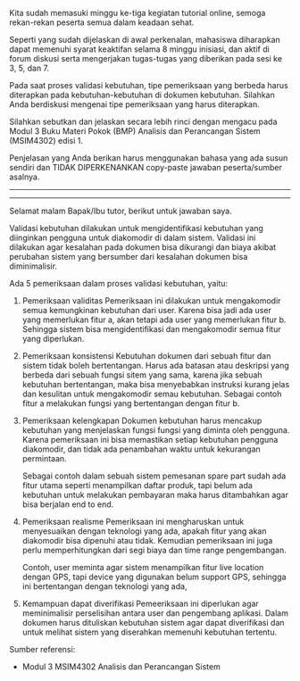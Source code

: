 Kita sudah memasuki minggu ke-tiga kegiatan tutorial online, semoga rekan-rekan peserta semua dalam keadaan sehat.

Seperti yang sudah dijelaskan di awal perkenalan, mahasiswa diharapkan dapat memenuhi syarat keaktifan selama 8 minggu inisiasi, dan aktif di forum diskusi serta mengerjakan tugas-tugas yang diberikan pada sesi ke 3, 5, dan 7.

Pada saat proses validasi kebutuhan, tipe pemeriksaan yang berbeda harus diterapkan pada kebutuhan-kebutuhan di dokumen kebutuhan.  Silahkan Anda berdiskusi mengenai tipe pemeriksaan yang harus diterapkan.

Silahkan sebutkan dan jelaskan secara lebih rinci dengan mengacu pada Modul 3 Buku Materi Pokok (BMP) Analisis dan Perancangan Sistem (MSIM4302) edisi 1.

Penjelasan yang Anda berikan harus menggunakan bahasa yang ada susun sendiri dan TIDAK DIPERKENANKAN copy-paste jawaban peserta/sumber asalnya.

----------------------------------------------------------------
----------------------------------------------------------------

Selamat malam Bapak/Ibu tutor, berikut untuk jawaban saya.

Validasi kebutuhan dilakukan untuk mengidentifikasi kebutuhan yang diinginkan pengguna untuk diakomodir di dalam sistem. Validasi ini dilakukan agar kesalahan pada dokumen bisa dikurangi dan biaya akibat perubahan sistem yang bersumber dari kesalahan dokumen bisa diminimalisir.

Ada 5 pemeriksaan dalam proses validasi kebutuhan, yaitu:
1. Pemeriksaan validitas
   Pemeriksaan ini dilakukan untuk mengakomodir semua kemungkinan kebutuhan dari user. Karena bisa jadi ada user yang memerlukan fitur a, akan tetapi ada user yang memerlukan fitur b. Sehingga sistem bisa mengidentifikasi dan mengakomodir semua fitur yang diperlukan.
2. Pemeriksaan konsistensi
   Kebutuhan dokumen dari sebuah fitur dan sistem tidak boleh bertentangan. Harus ada batasan atau deskripsi yang berbeda dari sebuah fungsi sitem yang sama, karena jika sebuah kebutuhan bertentangan, maka bisa menyebabkan instruksi kurang jelas dan kesulitan untuk mengakomodir semau kebutuhan. Sebagai contoh fitur a melakukan fungsi yang bertentangan dengan fitur b.
3. Pemeriksaan kelengkapan
   Dokumen kebutuhan harus mencakup kebutuhan yang menjelaskan fungsi fungsi yang diminta oleh pengguna. Karena pemeriksaan ini bisa memastikan setiap kebutuhan pengguna diakomodir, dan tidak ada penambahan waktu untuk kekurangan permintaan.

   Sebagai contoh dalam sebuah sistem pemesanan spare part sudah ada fitur utama seperti menampilkan daftar produk, tapi belum ada kebutuhan untuk melakukan pembayaran maka harus ditambahkan agar bisa berjalan end to end.
4. Pemeriksaan realisme
   Pemeriksaan ini mengharuskan untuk menyesuaikan dengan teknologi yang ada, apakah fitur yang akan diakomodir bisa dipenuhi atau tidak. Kemudian pemeriksaan ini juga perlu memperhitungkan dari segi biaya dan time range pengembangan.

   Contoh, user meminta agar sistem menampilkan fitur live location dengan GPS, tapi device yang digunakan belum support GPS, sehingga ini bertentangan dengan teknologi yang ada,
5. Kemampuan dapat diverifikasi
   Pemeeriksaan ini diperlukan agar meminimalisir perselisihan antara user dan pengembang aplikasi. Dalam dokumen harus dituliskan kebutuhan sistem agar dapat diverifikasi dan untuk melihat sistem yang diserahkan memenuhi kebutuhan tertentu.

Sumber referensi:
- Modul 3 MSIM4302 Analisis dan Perancangan Sistem